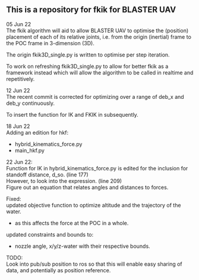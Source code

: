 ## This is a repository for fkik for BLASTER UAV ##  
05 Jun 22  
The fkik algorithm will aid to allow BLASTER UAV to optimise the (position) placement of each of its relative joints, i.e. from the origin (inertial) frame to the POC frame in 3-dimension (3D).  
  
The origin fkik3D_single.py is written to optimise per step iteration.  
  
To work on refreshing fkik3D_single.py to allow for better fkik as a framework instead which will allow the algorithm to be called in realtime and repetitively.  

12 Jun 22  
The recent commit is corrected for optimizing over a range of deb_x and deb_y continuously.  
  
To insert the function for IK and FKIK in subsequently.  


18 Jun 22  
Adding an edition for hkf:  
 - hybrid_kinematics_force.py  
 - main_hkf.py  

22 Jun 22:  
Function for IK in hybrid_kinematics_force.py is edited for the inclusion for standoff distance, d_so. (line 177)  
However, to look into the expression. (line 209)  
Figure out an equation that relates angles and distances to forces.  

Fixed:  
updated objective function to optimize altitude and the trajectory of the water.
 - as this affects the force at the POC in a whole.  

updated constraints and bounds to:  
 - nozzle angle, x/y/z-water with their respective bounds.  


TODO:  
Look into pub/sub position to ros so that this will enable easy sharing of data, and potentially as position reference.  
